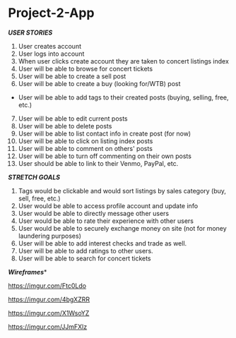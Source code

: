 # Project-2-App

***USER STORIES***
1. User creates account
2. User logs into account
3. When user clicks create account they are taken to concert listings index
4. User will be able to browse for concert tickets
5. User will be able to create a sell post
6. User will be able to create a buy (looking for/WTB) post
  - User will be able to add tags to their created posts (buying, selling, free, etc.)
7. User will be able to edit current posts
8. User will be able to delete posts
9. User will be able to list contact info in create post (for now)
10. User will be able to click on listing index posts
11. User will be able to comment on others' posts
12. User will be able to turn off commenting on their own posts
13. User should be able to link to their Venmo, PayPal, etc.

***STRETCH GOALS***
1. Tags would be clickable and would sort listings by sales category (buy, sell, free, etc.)
2. User would be able to access profile account and update info
3. User would be able to directly message other users
4. User would be able to rate their experience with other users
5. User would be able to securely exchange money on site (not for money laundering purposes)
6. User will be able to add interest checks and trade as well.
7. User will be able to add ratings to other users.
8. User will be able to search for concert tickets


*****Wireframes******

https://imgur.com/Ftc0Ldo 

https://imgur.com/4bgXZRR

https://imgur.com/X1WsoYZ

https://imgur.com/JJmFXlz
